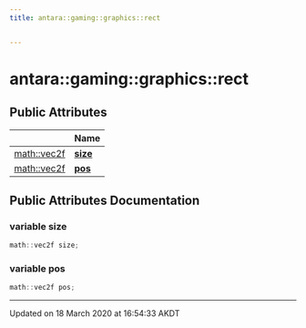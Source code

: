 ```yaml
---
title: antara::gaming::graphics::rect


---
```


# antara::gaming::graphics::rect

















## Public Attributes

|                | Name           |
| -------------- | -------------- |
| [math::vec2f](Classes/classantara_1_1gaming_1_1math_1_1basic__vector.md) | **[size](Classes/structantara_1_1gaming_1_1graphics_1_1rect.md#variable-size)**  |
| [math::vec2f](Classes/classantara_1_1gaming_1_1math_1_1basic__vector.md) | **[pos](Classes/structantara_1_1gaming_1_1graphics_1_1rect.md#variable-pos)**  |












## Public Attributes Documentation

### variable size

```cpp
math::vec2f size;
```




























### variable pos

```cpp
math::vec2f pos;
```
































-------------------------------

Updated on 18 March 2020 at 16:54:33 AKDT